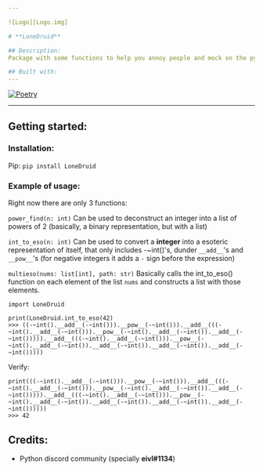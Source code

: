 ```yaml
---

![Logo][Logo.img]

# **LoneDruid**

## Description:
Package with some functions to help you annoy people and mock on the python language.

## Built with:
---
```

[![Poetry][Poetry.img]][Poetry-url]

---

## Getting started:

### Installation:
Pip:
`pip install LoneDruid`

### Example of usage:

Right now there are only 3 functions:

`power_find(n: int)`
Can be used to deconstruct an integer into a list of powers of 2 (basically, a binary representation, but with a list)

`int_to_eso(n: int)` Can be used to convert a **integer** into a esoteric representation of itself, that only includes -~int()'s, dunder `__add__`'s and `__pow__`'s (for negative integers it adds a `-` sign before the expression)

`multieso(nums: list[int], path: str)` Basically calls the int_to_eso() function on each element of the list `nums` and constructs a list with those elements.

```
import LoneDruid

print(LoneDruid.int_to_eso(42)
>>> ((-~int().__add__(-~int())).__pow__(-~int())).__add__(((-~int().__add__(-~int())).__pow__(-~int().__add__(-~int()).__add__(-~int())))).__add__(((-~int().__add__(-~int())).__pow__(-~int().__add__(-~int()).__add__(-~int()).__add__(-~int()).__add__(-~int()))))
```
Verify:
```
print(((-~int().__add__(-~int())).__pow__(-~int())).__add__(((-~int().__add__(-~int())).__pow__(-~int().__add__(-~int()).__add__(-~int())))).__add__(((-~int().__add__(-~int())).__pow__(-~int().__add__(-~int()).__add__(-~int()).__add__(-~int()).__add__(-~int())))))
>>> 42
```

## Credits:

* Python discord community (specially **eivl#1134**)

<!-- MARKDOWN LINKS & IMAGES -->
<!-- https://www.markdownguide.org/basic-syntax/#reference-style-links -->
[Poetry.img]: https://johnfraney.ca/blog/images/poetry.png
[Poetry-url]: https://python-poetry.org/
[Logo.img]: https://media.discordapp.net/attachments/470884583684964352/1066117775166283897/image.png?width=2000&height=662
[Logo.url]: https://discord.gg/python
